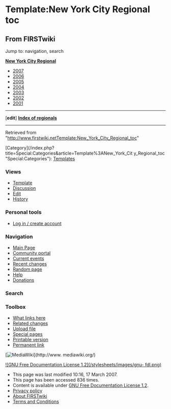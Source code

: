 # Template:New York City Regional toc

## From FIRSTwiki

Jump to: navigation, search

**[New York City Regional](New_York_City_Regional "New York City Regional")**

- [2007](New_York_City_Regional_%282007%29 "New York City Regional \(2007\)")
- [2006](New_York_City_Regional_%282006%29 "New York City Regional \(2006\)")
- [2005](New_York_City_Regional_%282005%29 "New York City Regional \(2005\)")
- [2004](New_York_City_Regional_%282004%29 "New York City Regional \(2004\)")
- [2003](New_York_City_Regional_%282003%29 "New York City Regional \(2003\)")
- [2002](New_York_City_Regional_%282002%29 "New York City Regional \(2002\)")
- [2001](New_York_City_Regional_%282001%29 "New York City Regional \(2001\)")

--------------------------------------------------------------------------------

[**edit**] **[Index of regionals](Index_of_regionals "Index of
regionals")**

--------------------------------------------------------------------------------

Retrieved from "<http://www.firstwiki.netTemplate:New_York_City_Regional_toc>"

[Category](/index.php?title=Special:Categories&article=Template%3ANew_York_Cit
y_Regional_toc "Special:Categories"): [Templates](Category:Templates "Category:Templates")

### Views

- [Template](Template:New_York_City_Regional_toc)
- [Discussion](/index.php?title=Template_talk:New_York_City_Regional_toc&action=edit)
- [Edit](/index.php?title=Template:New_York_City_Regional_toc&action=edit)
- [History](/index.php?title=Template:New_York_City_Regional_toc&action=history)

### Personal tools

- [Log in / create account](/index.php?title=Special:Userlogin&returnto=Template:New_York_City_Regional_toc)

[](Main_Page "Main Page")

### Navigation

- [Main Page](Main_Page)
- [Community portal](FIRSTwiki:Community_portal)
- [Current events](Current_events)
- [Recent changes](Special:Recentchanges)
- [Random page](Special:Random)
- [Help](Help:Contents)
- [Donations](FIRSTwiki:Site_support)

### Search

### Toolbox

- [What links here](Special:Whatlinkshere/Template:New_York_City_Regional_toc)
- [Related changes](Special:Recentchangeslinked/Template:New_York_City_Regional_toc)
- [Upload file](Special:Upload)
- [Special pages](Special:Specialpages)
- [Printable version](/index.php?title=Template:New_York_City_Regional_toc&printable=yes)
- [Permanent link](/index.php?title=Template:New_York_City_Regional_toc&oldid=57516)

[![MediaWiki](/skins/common/images/poweredby_mediawiki_88x31.png)](http://www.
mediawiki.org/)

[![GNU Free Documentation License 1.2](/stylesheets/images/gnu-
fdl.png)](http://www.gnu.org/copyleft/fdl.html)

- This page was last modified 10:16, 17 March 2007.
- This page has been accessed 836 times.
- Content is available under [GNU Free Documentation License 1.2](http://www.gnu.org/copyleft/fdl.html "http://www.gnu.org/copyleft/fdl.html").
- [Privacy policy](FIRSTwiki:Privacy_policy "FIRSTwiki:Privacy policy")
- [About FIRSTwiki](FIRSTwiki:About "FIRSTwiki:About")
- [Terms and Conditions](FIRSTwiki:Terms_and_conditions "FIRSTwiki:Terms and conditions")
